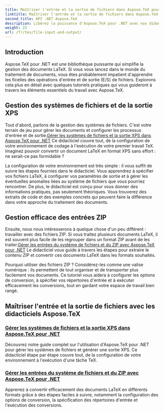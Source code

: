 ```yaml
---
title: Maîtriser l'entrée et la sortie de fichiers dans Aspose.TeX pour .NET
linktitle: Maîtriser l'entrée et la sortie de fichiers dans Aspose.TeX pour .NET
second_title: API .NET Aspose.TeX
description: Libérez la puissance d'Aspose.TeX pour .NET avec nos didacticiels faciles à suivre sur l'entrée/sortie de fichiers et la génération XPS pour un traitement transparent des documents.
weight: 22
url: /fr/tex/file-input-and-output/
---
```

## Introduction

Aspose.TeX pour .NET est une bibliothèque puissante qui simplifie la gestion des documents LaTeX. Si vous vous lancez dans le monde du traitement de documents, vous êtes probablement impatient d'apprendre les ficelles des opérations d'entrée et de sortie (E/S) de fichiers. Explorons cela plus en détail avec quelques tutoriels pratiques qui vous guideront à travers les éléments essentiels du travail avec Aspose.TeX.

## Gestion des systèmes de fichiers et de la sortie XPS

Tout d'abord, parlons de la gestion des systèmes de fichiers. C'est votre terrain de jeu pour gérer les documents et configurer les processus d'entrée et de sortie.[Gérer les systèmes de fichiers et la sortie XPS dans Aspose.TeX pour .NET](./handle-filesystem-and-xps-output/) Ce didacticiel couvre tout, de la configuration de votre environnement de codage à l'exécution de votre premier travail TeX. Imaginez pouvoir convertir un document LaTeX en format XPS sans effort : ne serait-ce pas formidable ? 

La configuration de votre environnement est très simple : il vous suffit de suivre les étapes fournies dans le didacticiel. Vous apprendrez à spécifier vos fichiers LaTeX, à configurer vos paramètres de sortie et à gérer les éventuelles anomalies liées au système de fichiers que vous pourriez rencontrer. De plus, le didacticiel est conçu pour vous donner des informations pratiques, pas seulement théoriques. Vous trouverez des extraits de code et des exemples concrets qui peuvent faire la différence dans votre approche du traitement des documents.

## Gestion efficace des entrées ZIP

Ensuite, nous nous intéresserons à quelque chose d'un peu différent : travailler avec des fichiers ZIP. Si vous traitez plusieurs documents LaTeX, il est souvent plus facile de les regrouper dans un format ZIP avant de les traiter.[Gérer les entrées du système de fichiers et du ZIP avec Aspose.TeX pour .NET](./handle-filesystem-and-zip-inputs/) Le didacticiel vous guide à travers les étapes pour extraire le contenu ZIP et convertir ces documents LaTeX dans les formats souhaités.

Pourquoi utiliser des fichiers ZIP ? Considérez-les comme une valise numérique : ils permettent de tout organiser et de transporter plus facilement vos documents. Ce tutoriel vous aidera à configurer les options de conversion, à spécifier vos répertoires d'entrée et à exécuter efficacement les conversions, tout en gardant votre espace de travail bien rangé. 

## Maîtriser l'entrée et la sortie de fichiers avec les didacticiels Aspose.TeX
### [Gérer les systèmes de fichiers et la sortie XPS dans Aspose.TeX pour .NET](./handle-filesystem-and-xps-output/)
Découvrez notre guide complet sur l'utilisation d'Aspose.TeX pour .NET pour gérer les systèmes de fichiers et générer une sortie XPS. Ce didacticiel étape par étape couvre tout, de la configuration de votre environnement à l'exécution d'une tâche TeX.
### [Gérer les entrées du système de fichiers et du ZIP avec Aspose.TeX pour .NET](./handle-filesystem-and-zip-inputs/)
Apprenez à convertir efficacement des documents LaTeX en différents formats grâce à des étapes faciles à suivre, notamment la configuration des options de conversion, la spécification des répertoires d'entrée et l'exécution des conversions.